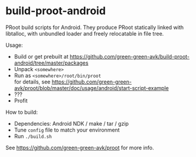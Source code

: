# build-proot-android

PRoot build scripts for Android. They produce PRoot statically linked with libtalloc, with unbundled loader and freely relocatable in file tree.

Usage:
- Build or get prebuilt at https://github.com/green-green-avk/build-proot-android/tree/master/packages
- Unpack `<somewhere>`
- Run as `<somewhere>/root/bin/proot`\
for details, see https://github.com/green-green-avk/proot/blob/master/doc/usage/android/start-script-example
- ???
- Profit

How to build:
 - Dependencies: Android NDK / make / tar / gzip
 - Tune `config` file to match your environment
 - Run `./build.sh`

See https://github.com/green-green-avk/proot for more info.
